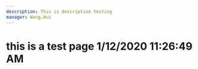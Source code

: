 ```yaml
---
description: This is description testing
manager: Wang.Hui
---
```

# this is a test page 1/12/2020 11:26:49 AM